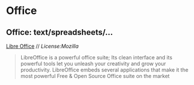 # Office

## Office: text/spreadsheets/...

[Libre Office](http://ru.libreoffice.org/) // *License:Mozilla*
> LibreOffice is a powerful office suite; Its clean interface and its powerful tools let you unleash your creativity and grow your productivity. LibreOffice embeds several applications that make it the most powerful Free & Open Source Office suite on the market
